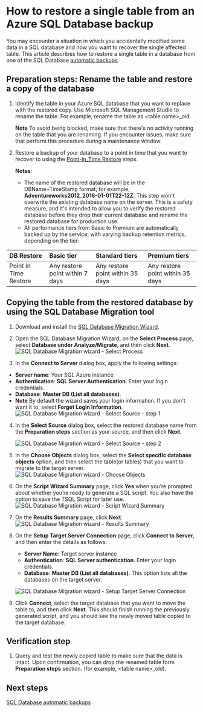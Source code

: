 <properties
	pageTitle="Restore a single table from Azure SQL Database backup | Microsoft Azure"
	description="Learn how to restore a single table from Azure SQL Database backup."
	services="sql-database"
	documentationCenter=""
	authors="dalechen"
	manager="felixwu"
	editor=""/>

<tags
	ms.service="sql-database"
	ms.workload="data-management"
	ms.tgt_pltfrm="na"
	ms.devlang="na"
	ms.topic="article"
	ms.date="08/24/2016"
	ms.author="daleche"/>


# How to restore a single table from an Azure SQL Database backup

You may encounter a situation in which you accidentally modified some data in a SQL database and now you want to recover the single affected table. This article describes how to restore a single table in a database from one of the SQL Database [automatic backups](sql-database-automated-backups.md).

## Preparation steps: Rename the table and restore a copy of the database
1. Identify the table in your Azure SQL database that you want to replace with the restored copy. Use Microsoft SQL Management Studio to rename the table. For example, rename the table as &lt;table name&gt;_old.

	**Note** To avoid being blocked, make sure that there's no activity running on the table that you are renaming. If you encounter issues, make sure that perform this procedure during a maintenance window.

2. Restore a backup of your database to a point in time that you want to recover to using the [Point-In_Time Restore](sql-database-recovery-using-backups.md#point-in-time-restore) steps.

	**Notes**:
	- The name of the restored database will be in the DBName+TimeStamp format; for example, **Adventureworks2012_2016-01-01T22-12Z**. This step won't overwrite the existing database name on the server. This is a safety measure, and it's intended to allow you to verify the restored database before they drop their current database and rename the restored database for production use.
	- All performance tiers from Basic to Premium are automatically backed up by the service, with varying backup retention metrics, depending on the tier:

| DB Restore | Basic tier | Standard tiers | Premium tiers |
| :-- | :-- | :-- | :-- |
|  Point In Time Restore |  Any restore point within 7 days|Any restore point within 35 days| Any restore point within 35 days|

## Copying the table from the restored database by using the SQL Database Migration tool
1. Download and install the [SQL Database Migration Wizard](https://sqlazuremw.codeplex.com).

2. Open the SQL Database Migration Wizard, on the **Select Process** page, select **Database under Analyze/Migrate**, and then click **Next**.
![SQL Database Migration wizard - Select Process](./media/sql-database-cloud-migrate-restore-single-table-azure-backup/1.png)
3. In the **Connect to Server** dialog box, apply the following settings:
 - **Server name**: Your SQL Azure instance
 - **Authentication**: **SQL Server Authentication**. Enter your login credentials.
 - **Database**: **Master DB (List all databases)**.
 - **Note** By default the wizard saves your login information. If you don't want it to, select **Forget Login Information**.
![SQL Database Migration wizard - Select Source - step 1](./media/sql-database-cloud-migrate-restore-single-table-azure-backup/2.png)
4. In the **Select Source** dialog box, select the restored database name from the **Preparation steps** section as your source, and then click **Next**.

	![SQL Database Migration wizard - Select Source - step 2](./media/sql-database-cloud-migrate-restore-single-table-azure-backup/3.png)

5. In the **Choose Objects** dialog box, select the **Select specific database objects** option, and then select the table(or tables) that you want to migrate to the target server.
![SQL Database Migration wizard - Choose Objects](./media/sql-database-cloud-migrate-restore-single-table-azure-backup/4.png)

6. On the **Script Wizard Summary** page, click **Yes** when you’re prompted about whether you’re ready to generate a SQL script. You also have the option to save the TSQL Script for later use.
![SQL Database Migration wizard - Script Wizard Summary](./media/sql-database-cloud-migrate-restore-single-table-azure-backup/5.png)

7. On the **Results Summary** page, click **Next**.
![SQL Database Migration wizard - Results Summary](./media/sql-database-cloud-migrate-restore-single-table-azure-backup/6.png)

8. On the **Setup Target Server Connection** page, click **Connect to Server**, and then enter the details as follows:
	- **Server Name**: Target server instance
	- **Authentication**: **SQL Server authentication**. Enter your login credentials.
	- **Database**: **Master DB (List all databases)**. This option lists all the databases on the target server.

	![SQL Database Migration wizard - Setup Target Server Connection](./media/sql-database-cloud-migrate-restore-single-table-azure-backup/7.png)

9. Click **Connect**, select the target database that you want to move the table to, and then click **Next**. This should finish running the previously generated script, and you should see the newly moved table copied to the target database.

## Verification step
1. Query and test the newly copied table to make sure that the data is intact. Upon confirmation, you can drop the renamed table form **Preparation steps** section. (for example, &lt;table name&gt;_old).

## Next steps

[SQL Database automatic backups](sql-database-automated-backups.md)
